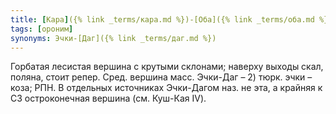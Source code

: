 ```yaml
---
title: [Кара]({% link _terms/кара.md %})-[Оба]({% link _terms/оба.md %})
tags: [ороним]
synonyms: Эчки-[Даг]({% link _terms/даг.md %})
---
```


Горбатая лесистая вершина с крутыми склонами; наверху выходы скал, поляна, стоит
репер. Сред. вершина масс. Эчки-Даг – 2) тюрк. эчки – коза; РПН. В отдельных
источниках Эчки-Дагом наз. не эта, а крайняя к СЗ остроконечная вершина (см.
Куш-Кая IV).
